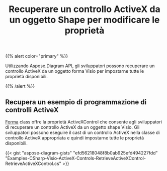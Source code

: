 ﻿---
title: Recuperare un controllo ActiveX da un oggetto Shape per modificare le proprietà
type: docs
weight: 20
url: /it/net/retrieve-an-activex-control-from-a-shape-object-to-modify-properties/
description: Modificare le proprietà di un controllo activeX con la libreria Aspose.Diagram.
---
{{% alert color="primary" %}} 

Utilizzando Aspose.Diagram API, gli sviluppatori possono recuperare un controllo ActiveX da un oggetto forma Visio per impostarne tutte le proprietà disponibili.

{{% /alert %}} 
## **Recupera un esempio di programmazione di controlli ActiveX**
[Forma](http://www.aspose.com/api/net/diagram/aspose.diagram/shape) class offre la proprietà ActiveXControl che consente agli sviluppatori di recuperare un controllo ActiveX da un oggetto shape Visio. Gli sviluppatori possono eseguire il cast di un controllo ActiveX nella classe di controllo ActiveX appropriata e quindi impostarne tutte le proprietà disponibili.

{{< gist "aspose-diagram-gists" "efd56218048f8b0ab925efd494227fdd" "Examples-CSharp-Visio-ActiveX-Controls-RetrieveActiveXControl-RetrieveActiveXControl.cs" >}}
